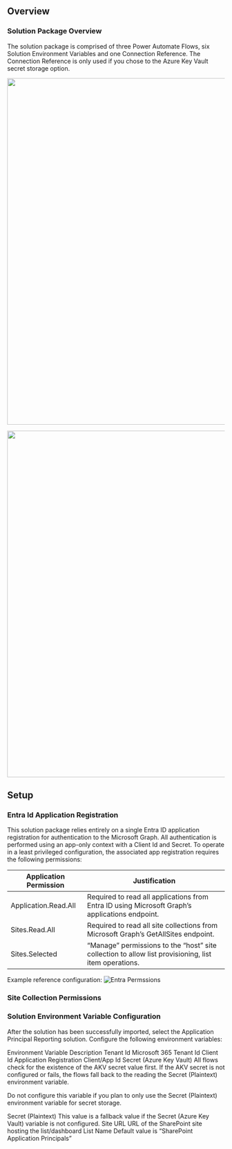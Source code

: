 ## Overview
### Solution Package Overview
The solution package is comprised of three Power Automate Flows, six Solution Environment Variables and one Connection Reference.  The Connection Reference is only used if you chose to the Azure Key Vault secret storage option.

<p align="center" width="100%">
    <kbd><img src="https://github.com/joerodgers/sharepoint-app-registrations/blob/main/assets/list-1.png" width="800"></kbd>
</p>

<p align="center" width="100%">
    <kbd><img src="https://github.com/joerodgers/sharepoint-app-registrations/blob/main/assets/list-2.png" width="800"></kbd>
</p>

## Setup

### Entra Id Application Registration
This solution package relies entirely on a single Entra ID application registration for authentication to the Microsoft Graph.  All authentication is performed using an app-only context with a Client Id and Secret. To operate in a least privileged configuration, the associated app registration requires the following permissions:

| Application Permission | Justification |
|------------------------|---------------|
|Application.Read.All    | Required to read all applications from Entra ID using Microsoft Graph’s applications endpoint. |
|Sites.Read.All          | Required to read all site collections from Microsoft Graph’s GetAllSites endpoint. |
|Sites.Selected          | “Manage” permissions to the “host” site collection to allow list provisioning, list item operations. |

Example reference configuration:
![Entra Permssions](https://github.com/joerodgers/sharepoint-app-registrations/blob/main/assets/entra-perms.png)

### Site Collection Permissions

### Solution Environment Variable Configuration
After the solution has been successfully imported, select the Application Principal Reporting solution.  Configure the following environment variables:

Environment Variable	Description
Tenant Id	Microsoft 365 Tenant Id
Client Id	Application Registration Client/App Id
Secret (Azure Key Vault)	All flows check for the existence of the AKV secret value first. If the AKV secret is not configured or fails, the flows fall back to the reading the Secret (Plaintext) environment variable.

Do not configure this variable if you plan to only use the Secret (Plaintext) environment variable for secret storage.

Secret (Plaintext)	This value is a fallback value if the Secret (Azure Key Vault) variable is not configured.
Site URL	URL of the SharePoint site hosting the list/dashboard
List Name	Default value is “SharePoint Application Principals”
  
 

 
